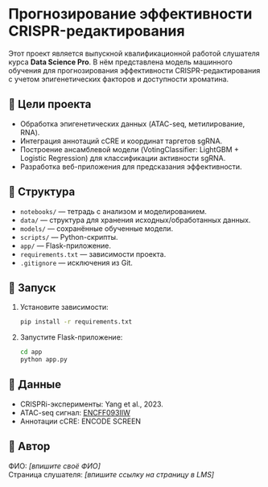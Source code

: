 # Прогнозирование эффективности CRISPR-редактирования

Этот проект является выпускной квалификационной работой слушателя курса **Data Science Pro**. В нём представлена модель машинного обучения для прогнозирования эффективности CRISPR-редактирования с учетом эпигенетических факторов и доступности хроматина.

## 🎯 Цели проекта

- Обработка эпигенетических данных (ATAC-seq, метилирование, RNA).
- Интеграция аннотаций cCRE и координат таргетов sgRNA.
- Построение ансамблевой модели (VotingClassifier: LightGBM + Logistic Regression) для классификации активности sgRNA.
- Разработка веб-приложения для предсказания эффективности.

## 📁 Структура

- `notebooks/` — тетрадь с анализом и моделированием.
- `data/` — структура для хранения исходных/обработанных данных.
- `models/` — сохранённые обученные модели.
- `scripts/` — Python-скрипты.
- `app/` — Flask-приложение.
- `requirements.txt` — зависимости проекта.
- `.gitignore` — исключения из Git.

## 🚀 Запуск

1. Установите зависимости:
   ```bash
   pip install -r requirements.txt
   ```

2. Запустите Flask-приложение:
   ```bash
   cd app
   python app.py
   ```

## 🧬 Данные

- CRISPRi-эксперименты: Yang et al., 2023.
- ATAC-seq сигнал: [ENCFF093IIW](https://www.encodeproject.org/files/ENCFF093IIW/)
- Аннотации cCRE: ENCODE SCREEN

## 🧑 Автор

ФИО: *[впишите своё ФИО]*  
Страница слушателя: *[впишите ссылку на страницу в LMS]*  
